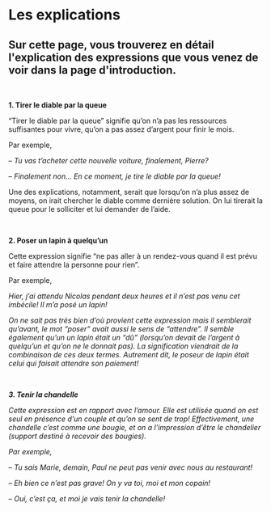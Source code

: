 

<h1>Les explications</h1>
<h2>Sur cette page, vous trouverez en détail l'explication des expressions que vous venez de voir dans la page d'introduction.</h2>
 <br>
 <b><p>1. Tirer le diable par la queue</p></b>
  <p>“Tirer le diable par la queue” signifie qu’on n’a pas les ressources suffisantes pour vivre, qu’on a pas assez d’argent pour finir le mois.</p>
 <p>Par exemple,</p>
  <i><p> – Tu vas t’acheter cette nouvelle voiture, finalement, Pierre? </p>
   <p> – Finalement non… En ce moment, je tire le diable par la queue!</p></i>
  <p>Une des explications, notamment, serait que lorsqu’on n’a plus assez de moyens, on irait chercher le diable comme dernière solution. On lui tirerait la queue pour le solliciter et lui demander de l’aide.</p>
 <br>
 <b><p>2. Poser un lapin à quelqu’un</p></b>
  <p>Cette expression signifie “ne pas aller à un rendez-vous quand il est prévu et faire attendre la personne pour rien”.</p>
  <p>Par exemple,</p>
  <i><p>Hier, j’ai attendu Nicolas pendant deux heures et il n’est pas venu cet imbécile! Il m’a posé un lapin!</p></>
  <p>On ne sait pas très bien d’où provient cette expression mais il semblerait qu’avant, le mot “poser” avait aussi le sens de “attendre”. Il semble également qu’un un lapin était un “dû” (lorsqu’on devait de l’argent à quelqu’un et qu’on ne le donnait pas). La signification viendrait de la combinaison de ces deux termes. Autrement dit, le poseur de lapin était celui qui faisait attendre son paiement!</p>
 <br>
  <b><p>3. Tenir la chandelle</p></b>
  <p>Cette expression est en rapport avec l’amour. Elle est utilisée quand on est seul en présence d’un couple et qu’on se sent de trop!
Effectivement, une chandelle c’est comme une bougie, et on a l’impression d’être le chandelier (support destiné à recevoir des bougies).</p>
  <p>Par exemple,</p>
  <i><p> – Tu sais Marie, demain, Paul ne peut pas venir avec nous au restaurant!
  <p> – Eh bien ce n’est pas grave! On y va toi, moi et mon copain!</p>
  <p> – Oui, c’est ça, et moi je vais tenir la chandelle! </p></i>
